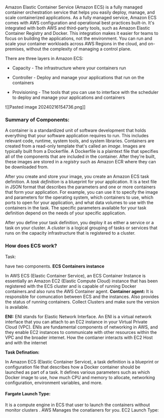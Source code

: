 Amazon Elastic Container Service (Amazon ECS) is a fully managed container orchestration service that helps you easily deploy, manage, and scale containerized applications. As a fully managed service, Amazon ECS comes with AWS configuration and operational best practices built-in. It's integrated with both AWS and third-party tools, such as Amazon Elastic Container Registry and Docker. This integration makes it easier for teams to focus on building the applications, not the environment. You can run and scale your container workloads across AWS Regions in the cloud, and on-premises, without the complexity of managing a control plane.

There are three layers in Amazon ECS:

- Capacity - The infrastructure where your containers run
    
- Controller - Deploy and manage your applications that run on the containers
    
- Provisioning - The tools that you can use to interface with the scheduler to deploy and manage your applications and containers

![[Pasted image 20240216154736.png]]




### Summary of Components:
A container is a standardized unit of software development that holds everything that your software application requires to run. This includes relevant code, runtime, system tools, and system libraries. Containers are created from a read-only template that's called an _image_. Images are typically built from a Dockerfile. A Dockerfile is a plaintext file that specifies all of the components that are included in the container. After they're built, these images are stored in a _registry_ such as Amazon ECR where they can be downloaded from.

After you create and store your image, you create an Amazon ECS task definition. A _task definition_ is a blueprint for your application. It is a text file in JSON format that describes the parameters and one or more containers that form your application. For example, you can use it to specify the image and parameters for the operating system, which containers to use, which ports to open for your application, and what data volumes to use with the containers in the task. The specific parameters available for your task definition depend on the needs of your specific application.

After you define your task definition, you deploy it as either a service or a task on your cluster. A _cluster_ is a logical grouping of tasks or services that runs on the capacity infrastructure that is registered to a cluster.



### How does ECS work?

Task:

have two components.
**ECS Containers instance** 

In AWS ECS (Elastic Container Service), an ECS Container Instance is essentially an Amazon EC2 (Elastic Compute Cloud) instance that has been registered with the ECS cluster and is capable of running Docker containers.and also runs the AWS Container agent.
**Container agent:**
It is responsible for comuncation between ECS and the instances.
Also provides the status of running containers.
Collect Clusters and make sure the version is available.

**ENI:**
ENI stands for Elastic Network Interface. An ENI is a virtual network interface that you can attach to an EC2 instance in your Virtual Private Cloud (VPC). ENIs are fundamental components of networking in AWS, and they enable EC2 instances to communicate with other resources within the VPC and the broader internet.
How the contianer interacts with EC2 Host and with the internet


**Task Defination:**
  
In Amazon ECS (Elastic Container Service), a task definition is a blueprint or configuration file that describes how a Docker container should be launched as part of a task. It defines various parameters such as which Docker image to use, how much CPU and memory to allocate, networking configuration, environment variables, and more.
#### Fargate Launch Type: 
It is a compute engine in ECS that user to launch the containers  without monitor  clusters .
AWS Manages the conatianers for you.
EC2 Launch Type:



